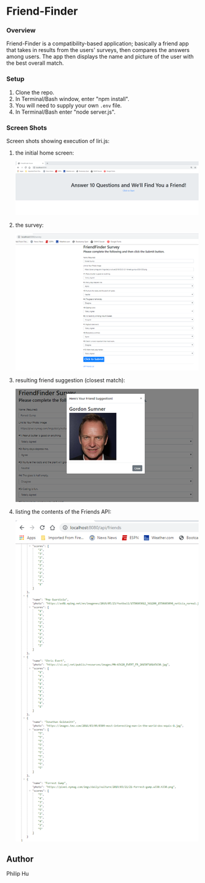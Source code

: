 # Friend-Finder

### Overview
Friend-Finder is a compatibility-based application; basically a friend app that takes in results from the users' surveys, then compares the answers among users. The app then displays the name and picture of the user with the best overall match.


### Setup
1. Clone the repo.
2. In Terminal/Bash window, enter "npm install".
3. You will need to supply your own `.env` file.
4. In Terminal/Bash enter "node server.js".


### Screen Shots

Screen shots showing execution of liri.js:

1.  the initial home screen:

    ![Image of home-page](images/home-page.PNG)

2.  the survey:

    ![Image of survey](images/survey.PNG)

3.  resulting friend suggestion (closest match):

    ![Image of friend-suggestion](images/friend-suggestion.PNG)

4.  listing the contents of the Friends API:

    ![Image of API-contents](images/API-contents.PNG)

## Author
Philip Hu